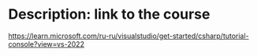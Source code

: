 # Description: link to the course
https://learn.microsoft.com/ru-ru/visualstudio/get-started/csharp/tutorial-console?view=vs-2022
